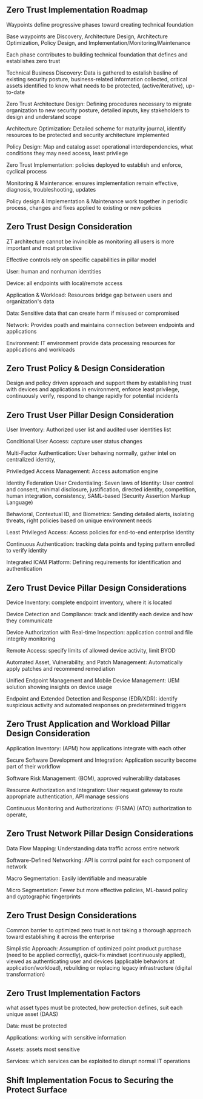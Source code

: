 ## Zero Trust Implementation Roadmap

Waypoints define progressive phases toward creating technical foundation

Base waypoints are Discovery, Architecture Design, Architecture Optimization, Policy Design, and Implementation/Monitoring/Maintenance

Each phase contributes to building technical foundation that defines and establishes zero trust 

Technical Business Discovery: Data is gathered to estalish basline of existing security posture, business-related information collected, critical assets identified to know what needs to be protected, (active/iterative), up-to-date

Zero Trust Architecture Design: Defining procedures necessary to migrate organization to new security posture, detailed inputs, key stakeholders to design and understand scope

Architecture Optimization: Detailed scheme for maturity journal, identify resources to be protected and security architecture implemented
    
Policy Design: Map and catalog asset operational interdependencies, what conditions they may need access, least privilege

Zero Trust Implementation: policies deployed to establish and enforce, cyclical process

Monitoring & Maintenance:  ensures implementation remain effective, diagnosis, troubleshooting, updates

Policy design & Implementation & Maintenance  work together in periodic process, changes and fixes applied to existing or new policies

## Zero Trust Design Consideration

ZT architecture cannot be invincible as monitoring all users is more important and most protective

Effective controls rely on specific capabilities in pillar model

User: human and nonhuman identities

Device: all endpoints with local/remote access

Application & Workload: Resources bridge gap between users and organization's data

Data: Sensitive data that can create harm if misused or compromised

Network: Provides poath and maintains connection between endpoints and applications

Environment: IT environment provide data processing resources for applications and workloads

## Zero Trust Policy & Design Consideration

Design and policy driven approach and support them by establishing trust with devices and applications in environment, enforce least privilege, continuously verify, respond to change rapidly for potential incidents

## Zero Trust User Pillar Design Consideration

User Inventory: Authorized user list and audited user identities list

Conditional User Access: capture user status changes

Multi-Factor Authentication: User behaving normally, gather intel on centralized identity, 

Priviledged Access Management: Access automation engine 

Identity Federation User Credentialing: Seven laws of Identity: User control and consent, minimal disclosure, justification, directed identity, competition, human integration, consistency, SAML-based (Security Assertion Markup Language)

Behavioral, Contextual ID, and Biometrics: Sending detailed alerts, isolating threats, right policies based on unique environment needs

Least Privileged Access: Access policies for end-to-end enterprise identity

Continuous Authentication: tracking data points and typing pattern enrolled to verify identity 

Integrated ICAM Platform: Defining requirements for identification and authentication

## Zero Trust Device Pillar Design Considerations

Device Inventory: complete endpoint inventory, where it is located

Device Detection and Compliance: track and identify each device and how they communicate 

Device Authorization with Real-time Inspection: application control and file integrity monitoring

Remote Access: specify limits of allowed device activity, limit BYOD

Automated Asset, Vulnerability, and Patch Management: Automatically apply patches and recommend remediation

Unified Endpoint Management and Mobile Device Management:  UEM solution showing insights on device usage

Endpoint and Extended Detection and Response (EDR/XDR): identify suspicious activity and automated responses on predetermined triggers

## Zero Trust Application and Workload Pillar Design Consideration

Application Inventory: (APM) how applications integrate with each other

Secure Software Development and Integration: Application security become part of their workflow

Software Risk Management: (BOM), approved vulnerability databases 

Resource Authorization and Integration: User request gateway to route appropriate authentication, API manage sessions

Continuous Monitoring and Authorizations: (FISMA) (ATO) authorization to operate, 

## Zero Trust Network Pillar Design Considerations

Data Flow Mapping: Understanding data traffic across entire network

Software-Defined Networking: API is control point for each component of network

Macro Segmentation: Easily identifiable and measurable 

Micro Segmentation: Fewer but more effective policies, ML-based policy and cyptographic fingerprints

## Zero Trust Design Considerations

Common barrier to optimized zero trust is not taking a thorough approach toward establishing it across the enterprise

Simplistic Approach: Assumption of optimized point product purchase (need to be applied correctly), quick-fix mindset (continuously applied), viewed as authenticating user and devices (applicable behaviors at application/workload), rebuilding or replacing legacy infrastructure (digital transformation)

## Zero Trust Implementation Factors

what asset types must be protected, how protection defines, suit each unique asset (DAAS)

Data: must be protected

Applications: working with sensitive information

Assets: assets most sensitive

Services: which services can be exploited to disrupt normal IT operations

## Shift Implementation Focus to Securing the Protect Surface






